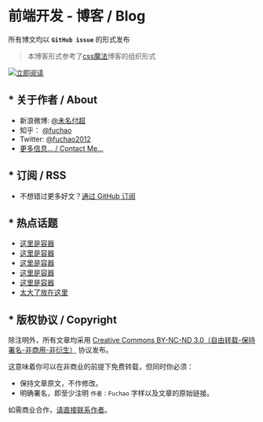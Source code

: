 # 前端开发 - 博客 / Blog

所有博文均以 **`GitHub issue`** 的形式发布

> 本博客形式参考了[css魔法](https://github.com/cssmagic/blog)博客的组织形式

[![立即阅读](https://cloud.githubusercontent.com/assets/1231359/13027636/6fdae1a6-d291-11e5-9126-68bd3d2ed778.png)](https://github.com/fuchao2012/blog/issues)

## * 关于作者 / About

* 新浪微博: [@未名付超](http://weibo.com/transnet)
* 知乎： [@fuchao](http://www.zhihu.com/people/fuchao2012)
* Twitter: [@fuchao2012](http://www.twitter.com/fuchao2012)
* [更多信息... / Contact Me...](https://github.com/fuchao2012/blog/issues/1)

## * 订阅 / RSS

* 不想错过更多好文？[通过 GitHub 订阅](https://github.com/fuchao2012/blog/issues/2)

## * 热点话题

* [这里是容器](http://github.com/fuchao2012/blog)
* [这里是容器](http://github.com/fuchao2012/blog)
* [这里是容器](http://github.com/fuchao2012/blog)
* [这里是容器](http://github.com/fuchao2012/blog)
* [这里是容器](http://github.com/fuchao2012/blog)
* [太大了放在这里](./test.md)

## * 版权协议 / Copyright

除注明外，所有文章均采用 [Creative Commons BY-NC-ND 3.0（自由转载-保持署名-非商用-非衍生）](http://creativecommons.org/licenses/by-nc-nd/3.0/deed.zh) 协议发布。

这意味着你可以在非商业的前提下免费转载，但同时你必须：

* 保持文章原文，不作修改。
* 明确署名，即至少注明 `作者：Fuchao` 字样以及文章的原始链接。

如需商业合作，[请直接联系作者](https://github.com/fuchao2012/blog/issues/1)。
